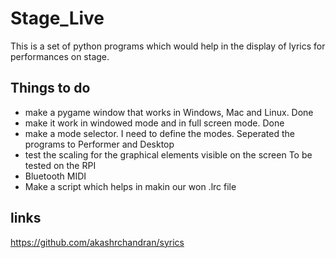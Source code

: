 # Stage_Live
This is a set of python programs which would help in the display of lyrics for performances on stage.

## Things to do
-  make a pygame window that works in Windows, Mac and Linux.               Done
-  make it work in windowed mode and in full screen mode.                   Done
-  make a mode selector. I need to define the modes.                        Seperated the programs to Performer and Desktop
-  test the scaling for the graphical elements visible on the screen        To be tested on the RPI 
-  Bluetooth MIDI
-  Make a script which helps in makin our won .lrc file

## links
https://github.com/akashrchandran/syrics
